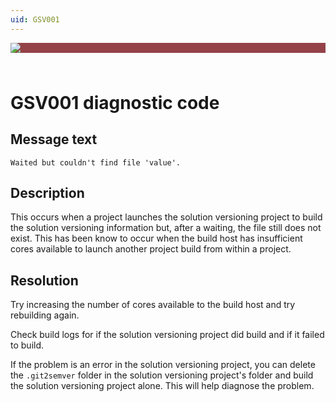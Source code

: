```yaml
---
uid: GSV001
---
```


<div style="background-color:#944248;padding:0px;margin-bottom:0.5em">
  <img src="https://noetictools.github.io/Git2SemVer.MSBuild/Images/Git2SemVer_banner_840x70.png"/>
</div>
<br/>

# GSV001 diagnostic code

## Message text

``Waited but couldn't find file 'value'.``

## Description

This occurs when a project launches the solution versioning project to build the solution versioning information
but, after a waiting, the file still does not exist.
This has been know to occur when the build host has insufficient cores available to launch another project build from within a project.

## Resolution

Try increasing the number of cores available to the build host and try rebuilding again.

Check build logs for if the solution versioning project did build and if it failed to build.

If the problem is an error in the solution versioning project, you can delete the `.git2semver` folder in the solution
versioning project's folder and build the solution versioning project alone.
This will help diagnose the problem.